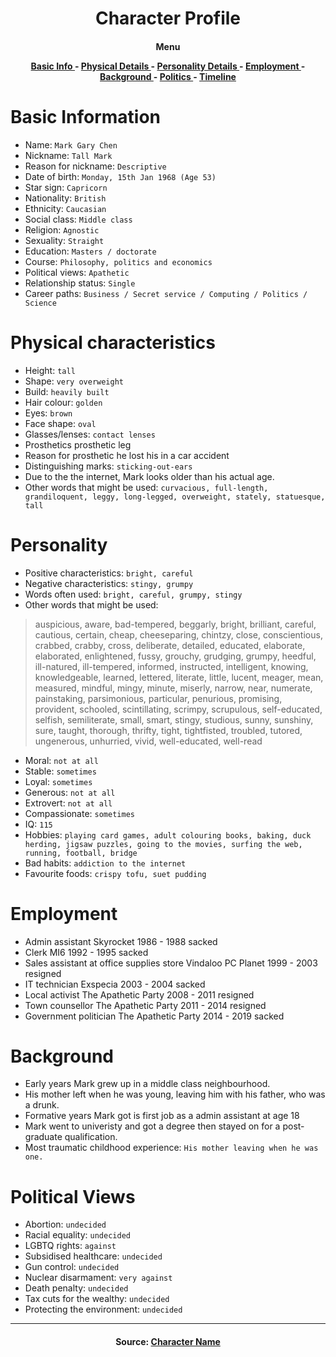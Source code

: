 <h1 align="center">
  Character Profile
</h1>

<h4 align="center">

  Menu

  [ Basic Info ]() - [ Physical Details ]() - [ Personality Details ]() - [ Employment ]() - [ Background ]() - [ Politics ]() - [ Timeline ]()

</h4>

# Basic Information
- Name:	`Mark Gary Chen`
- Nickname:	`Tall Mark`
- Reason for nickname:	`Descriptive`
- Date of birth:	`Monday, 15th Jan 1968 (Age 53)`
- Star sign:	`Capricorn`
- Nationality:	`British`
- Ethnicity:	`Caucasian`
- Social class:	`Middle class`
- Religion:	`Agnostic`
- Sexuality:	`Straight`
- Education:	`Masters / doctorate`
- Course:	`Philosophy, politics and economics`
- Political views:	`Apathetic`
- Relationship status:	`Single`
- Career paths:	`Business / Secret service / Computing / Politics / Science`

# Physical characteristics
- Height:	`tall`
- Shape:	`very overweight`
- Build:	`heavily built`
- Hair colour:	`golden`
- Eyes:	`brown`
- Face shape:	`oval`
- Glasses/lenses:	`contact lenses`
- Prosthetics	prosthetic leg
- Reason for prosthetic	he lost his in a car accident
- Distinguishing marks:	`sticking-out-ears`
- Due to the the internet, Mark looks older than his actual age.
- Other words that might be used:	`curvacious, full-length, grandiloquent, leggy, long-legged, overweight, stately, statuesque, tall`

# Personality
- Positive characteristics:	`bright, careful`
- Negative characteristics:	`stingy, grumpy`
- Words often used:	`bright, careful, grumpy, stingy`
- Other words that might be used:
> auspicious, aware, bad-tempered, beggarly, bright, brilliant, careful, cautious, certain, cheap, cheeseparing, chintzy, close, conscientious, crabbed, crabby, cross, deliberate, detailed, educated, elaborate, elaborated, enlightened, fussy, grouchy, grudging, grumpy, heedful, ill-natured, ill-tempered, informed, instructed, intelligent, knowing, knowledgeable, learned, lettered, literate, little, lucent, meager, mean, measured, mindful, mingy, minute, miserly, narrow, near, numerate, painstaking, parsimonious, particular, penurious, promising, provident, schooled, scintillating, scrimpy, scrupulous, self-educated, selfish, semiliterate, small, smart, stingy, studious, sunny, sunshiny, sure, taught, thorough, thrifty, tight, tightfisted, troubled, tutored, ungenerous, unhurried, vivid, well-educated, well-read
- Moral:	`not at all`
- Stable:	`sometimes`
- Loyal:	`sometimes`
- Generous:	`not at all`
- Extrovert:	`not at all`
- Compassionate:	`sometimes`
- IQ:	`115`
- Hobbies:	`playing card games, adult colouring books, baking, duck herding, jigsaw puzzles, going to the movies, surfing the web, running, football, bridge`
- Bad habits:	`addiction to the internet`
- Favourite foods:	`crispy tofu, suet pudding`

# Employment
- Admin assistant	Skyrocket	1986 - 1988	sacked
- Clerk	MI6	1992 - 1995	sacked
- Sales assistant at office supplies store	Vindaloo PC Planet	1999 - 2003	resigned
- IT technician	Exspecia	2003 - 2004	sacked
- Local activist	The Apathetic Party	2008 - 2011	resigned
- Town counsellor	The Apathetic Party	2011 - 2014	resigned
- Government politician	The Apathetic Party	2014 - 2019	sacked

# Background
- Early years	Mark grew up in a middle class neighbourhood. 
- His mother left when he was young, leaving him with his father, who was a drunk.
- Formative years	Mark got is first job as a admin assistant at age 18
- Mark went to univeristy and got a degree then stayed on for a post-graduate qualification.
- Most traumatic childhood experience:	`His mother leaving when he was one.`

# Political Views
- Abortion:	``undecided``
- Racial equality:	`undecided`
- LGBTQ rights:	`against`
- Subsidised healthcare:	`undecided`
- Gun control:	`undecided`
- Nuclear disarmament:	`very against`
- Death penalty:	`undecided`
- Tax cuts for the wealthy:	`undecided`
- Protecting the environment:	`undecided`

---
<h4 align="center">

  Source: [Character Name](https://www.name-generator.org.uk/character/)
</h4>
